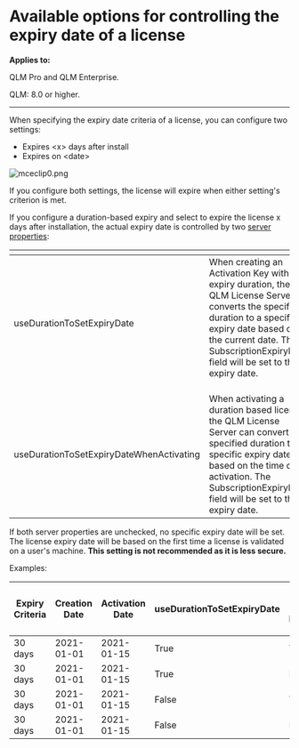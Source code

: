 # Available options for controlling the expiry date of a license

**Applies to:**

QLM Pro and QLM Enterprise.

QLM: 8.0 or higher.

***

When specifying the expiry date criteria of a license, you can configure two settings:

* Expires \<x> days after install&#x20;
* Expires on \<date>

![mceclip0.png](https://support.soraco.co/hc/article\_attachments/4402233002132/mceclip0.png)

&#x20;

If you configure both settings, the license will expire when either setting's criterion is met.

If you configure a duration-based expiry and select to expire the license x days after installation, the actual expiry date is controlled by two [server properties](../qlm-license-server/server-properties.md):&#x20;

&#x20;

<table data-header-hidden><thead><tr><th width="382"></th><th></th></tr></thead><tbody><tr><td>useDurationToSetExpiryDate</td><td>When creating an Activation Key with an expiry duration, the QLM License Server converts the specified duration to a specific expiry date based on the current date. The SubscriptionExpiryDate field will be set to this expiry date.<br><br></td></tr><tr><td>useDurationToSetExpiryDateWhenActivating</td><td>When activating a duration based license, the QLM License Server can convert the specified duration to a specific expiry date based on the time of activation. The SubscriptionExpiryDate field will be set to this expiry date.</td></tr></tbody></table>

&#x20;

If both server properties are unchecked, no specific expiry date will be set. The license expiry date will be based on the first time a license is validated on a user's machine. **This setting is not recommended as it is less secure.**

Examples:

| **Expiry Criteria** | **Creation Date** | **Activation Date** | **useDurationToSetExpiryDate** | <p><strong>useDurationToSet</strong></p><p><strong>ExpiryDateWhenActivating</strong></p> | **Actual Expiry Date**        |
| ------------------- | ----------------- | ------------------- | ------------------------------ | ---------------------------------------------------------------------------------------- | ----------------------------- |
| 30 days             | 2021-01-01        | 2021-01-15          | True                           | True                                                                                     | 2021-01-31                    |
| 30 days             | 2021-01-01        | 2021-01-15          | True                           | False                                                                                    | 2021-01-31                    |
| 30 days             | 2021-01-01        | 2021-01-15          | False                          | True                                                                                     | 2021-02-15                    |
| 30 days             | 2021-01-01        | 2021-01-15          | False                          | False                                                                                    | Not Set - **Not recommended** |
